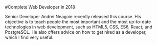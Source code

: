 #Complete Web Developer in 2018


Senior Developer Andrei Neagoie recently released this course. His objective is to teach people the most important and the most up-to-date technologies in web development, such as HTML5, CSS, ES6, React, and PostgreSQL. He also offers advice on how to get hired as a developer, which I find very useful.
